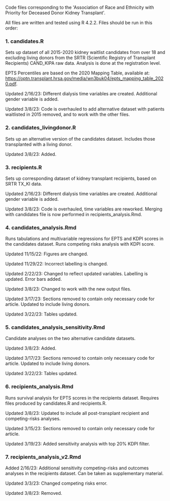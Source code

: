 Code files corresponding to the 'Association of Race and Ethnicity with Priority for Deceased Donor Kidney Transplant'. <br />

All files are written and tested using R 4.2.2. Files should be run in this order:

### 1. candidates.R
Sets up dataset of all 2015-2020 kidney waitlist candidates from over 18 and excluding living donors from the SRTR (Scientific Registry of Transplant Recipients) CAND_KIPA raw data. Analysis is done at the registration level.

EPTS Percentiles are based on the 2020 Mapping Table, available at: https://optn.transplant.hrsa.gov/media/wn3buk04/epts_mapping_table_2020.pdf.

Updated 2/16/23: Different dialysis time variables are created. Additional gender variable is added.

Updated 3/8/23: Code is overhauled to add alternative dataset with patients waitlisted in 2015 removed, and to work with the other files.



### 2. candidates_livingdonor.R 
Sets up an alternative version of the candidates dataset. Includes those transplanted with a living donor.

Updated 3/8/23: Added.


### 3. recipients.R
Sets up corresponding dataset of kidney transplant recipients, based on SRTR TX_KI data.

Updated 2/16/23: Different dialysis time variables are created. Additional gender variable is added.

Updated 3/8/23: Code is overhauled, time variables are reworked. Merging with candidates file is now performed in
recipients_analysis.Rmd.



### 4. candidates_analysis.Rmd
Runs tabulations and multivariable regressions for EPTS and KDPI scores in the candidates dataset. Runs competing risks analysis with KDPI score.

Updated 11/15/22: Figures are changed.

Updated 11/29/22: Incorrect labelling is changed.

Updated 2/22/23: Changed to reflect updated variables. Labelling is updated. Error bars added.

Updated 3/8/23: Changed to work with the new output files.

Updated 3/17/23: Sections removed to contain only necessary code for article. Updated to include living donors.

Updated 3/22/23: Tables updated.


### 5. candidates_analysis_sensitivity.Rmd 
Candidate analyses on the two alternative candidate datasets.

Updated 3/8/23: Added.

Updated 3/17/23: Sections removed to contain only necessary code for article. Updated to include living donors.

Updated 3/22/23: Tables updated.


### 6. recipients_analysis.Rmd
Runs survival analysis for EPTS scores in the recipients dataset. Requires files produced by candidates.R and recipients.R.

Updated 3/8/23: Updated to include all post-transplant recipient and competing-risks analyses.

Updated 3/15/23: Sections removed to contain only necessary code for article.

Updated 3/19/23: Added sensitivity analysis with top 20% KDPI filter.


### 7. recipients_analysis_v2.Rmd 
Added 2/16/23: Additional sensitivity competing-risks and outcomes analyses in the recipients dataset. Can be taken as supplementary material.

Updated 3/3/23: Changed competing risks error.

Updated 3/8/23: Removed.
